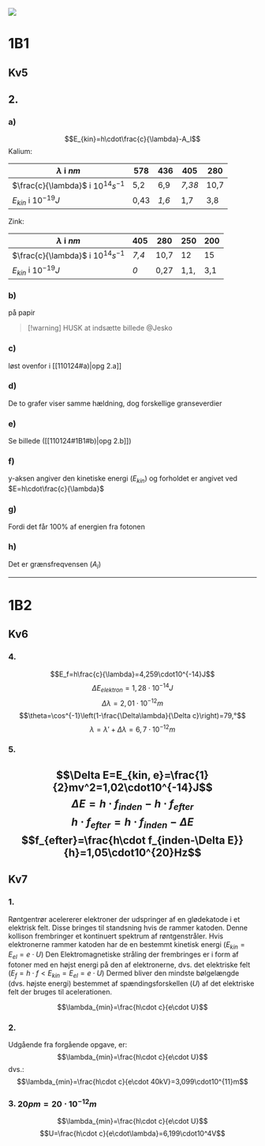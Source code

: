 ![](_Templates/back1.jpg#background_fade)
# 1B1
## Kv5
## 2.
### a)
$$E_{kin}=h\cdot\frac{c}{\lambda}-A_l$$
Kalium:

| $\lambda$ i $nm$ | 578 | 436 | 405 | 280 |
| ---- | ---- | ---- | ---- | ---- |
| $\frac{c}{\lambda}$ i $10^{14}s^{-1}$ | 5,2 | 6,9 | _7,38_ | 10,7 |
| $E_{kin}$ i $10^{-19} J$ | 0,43 | _1,6_ | 1,7 | 3,8 |
 Zink:
 
| $\lambda$ i $nm$ | 405 | 280 | 250 | 200 |
| ---- | ---- | ---- | ---- | ---- |
| $\frac{c}{\lambda}$ i $10^{14}s^{-1}$ | _7,4_ | 10,7 | 12 | 15 |
| $E_{kin}$ i $10^{-19} J$ | _0_ | 0,27 | 1,1, | 3,1 |
### b)
på papir
> [!warning] HUSK at indsætte billede @Jesko
### c)
løst ovenfor i [[110124#a)|opg 2.a]]

### d)
De to grafer viser samme hældning, dog forskellige granseverdier

### e)
Se billede ([[110124#1B1#b)|opg 2.b]])

### f)
y-aksen angiver den kinetiske energi ($E_{kin}$)
og forholdet er angivet ved $E=h\cdot\frac{c}{\lambda}$

### g)
Fordi det får 100% af energien fra fotonen 
### h)
Det er grænsfreqvensen ($A_l$)

---
# 1B2
## Kv6
### 4.
$$E_f=h\frac{c}{\lambda}=4,259\cdot10^{-14}J$$
$$\Delta E_{elektron}=1,28\cdot10^{-14}J$$
$$\Delta\lambda=2,01\cdot10^{-12}m$$
$$\theta=\cos^{-1}\left(1-\frac{\Delta\lambda}{\Delta c}\right)=79,°$$
$$\lambda=\lambda'+\Delta\lambda=6,7\cdot10^{-12}m$$

### 5.
$$\Delta E=E_{kin, e}=\frac{1}{2}mv^2=1,02\cdot10^{-14}J$$
$$\Delta E=h\cdot f_{inden}-h\cdot f_{efter}$$
$$h\cdot f_{efter}=h\cdot f_{inden}-\Delta E$$
$$f_{efter}=\frac{h\cdot f_{inden-\Delta E}}{h}=1,05\cdot10^{20}Hz$$
---
## Kv7
### 1.
Røntgentrør acelererer elektroner der udspringer af en glødekatode i et elektrisk felt.
Disse bringes til standsning hvis de rammer katoden. Denne kollison frembringer et kontinuert spektrum af røntgenstråler.
Hvis elektronerne rammer katoden har de en bestemmt kinetisk energi ($E_{kin}=E_{el}=e\cdot U$)
Den Elektromagnetiske stråling der frembringes er i form af fotoner med en højst energi på den af elektronerne, dvs. det elektriske felt ($E_f=h\cdot f<E_{kin}=E_{el}=e\cdot U$) Dermed bliver den mindste bølgelængde (dvs. højste energi) bestemmet af spændingsforskellen ($U$) af det elektriske felt der bruges til acelerationen.

$$\lambda_{min}=\frac{h\cdot c}{e\cdot U}$$
### 2.
Udgående fra forgående opgave, er:
$$\lambda_{min}=\frac{h\cdot c}{e\cdot U}$$
dvs.:
$$\lambda_{min}=\frac{h\cdot c}{e\cdot 40kV}=3,099\cdot10^{11}m$$
### 3. $20pm=20\cdot10^{-12}m$
$$\lambda_{min}=\frac{h\cdot c}{e\cdot U}$$
$$U=\frac{h\cdot c}{e\cdot\lambda}=6,199\cdot10^4V$$
